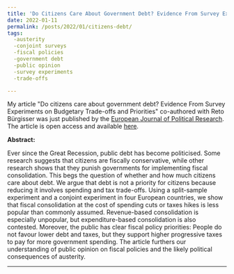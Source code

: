 ```yaml
---
title: 'Do Citizens Care About Government Debt? Evidence From Survey Experiments on Budgetary Trade-offs and Priorities'
date: 2022-01-11
permalink: /posts/2022/01/citizens-debt/
tags:
  -austerity
  -conjoint surveys
  -fiscal policies
  -government debt
  -public opinion
  -survey experiments
  -trade-offs

---
```


My article "Do citizens care about government debt? Evidence From Survey Experiments on Budgetary Trade-offs and Priorities" co-authored with Reto Bürgisser was just published by the [European Journal of Political Research](https://ejpr.onlinelibrary.wiley.com/journal/14756765). The article is open access and available [here](https://ejpr.onlinelibrary.wiley.com/doi/full/10.1111/1475-6765.12505).

**Abstract:**

Ever since the Great Recession, public debt has become politicised. Some research suggests that citizens are fiscally conservative, while other research shows that they punish governments for implementing fiscal consolidation. This begs the question of whether and how much citizens care about debt. We argue that debt is not a priority for citizens because reducing it involves spending and tax trade-offs. Using a split-sample experiment and a conjoint experiment in four European countries, we show that fiscal consolidation at the cost of spending cuts or taxes hikes is less popular than commonly assumed. Revenue-based consolidation is especially unpopular, but expenditure-based consolidation is also contested. Moreover, the public has clear fiscal policy priorities: People do not favour lower debt and taxes, but they support higher progressive taxes to pay for more government spending. The article furthers our understanding of public opinion on fiscal policies and the likely political consequences of austerity.

------
